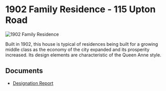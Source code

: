 # 1902 Family Residence - 115 Upton Road

![1902 Family Residence](images/1902-family-residence.jpg)

Built in 1902, this house is typical of residences being built for a growing middle class as the economy of the city expanded and its prosperity increased. Its design elements are characteristic of the Queen Anne style.

## Documents

-   [Designation Report](documents/1902-family-residence-designation.pdf)
